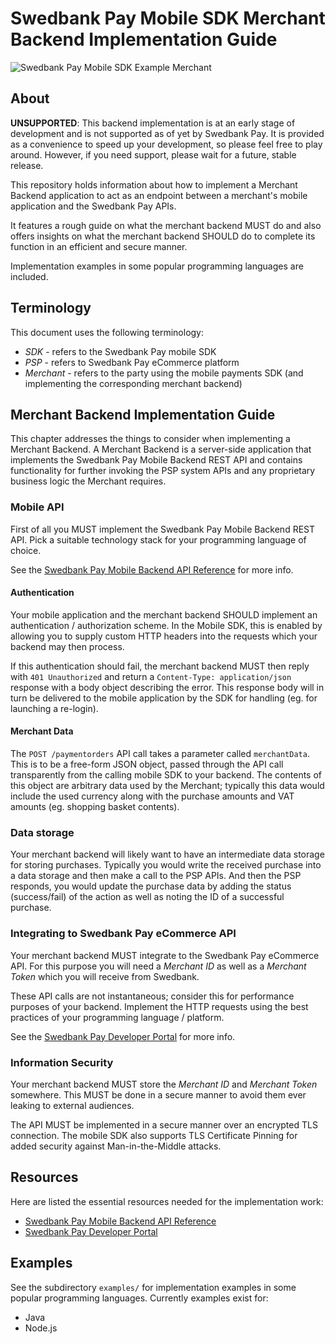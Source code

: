 # Swedbank Pay Mobile SDK Merchant Backend Implementation Guide

![Swedbank Pay Mobile SDK Example Merchant][opengraph-image]

## About

**UNSUPPORTED**: This backend implementation is at an early stage of development and is not
supported as of yet by Swedbank Pay. It is provided as a convenience to speed
up your development, so please feel free to play around. However, if you need
support, please wait for a future, stable release.

This repository holds information about how to implement a Merchant Backend application to act as an endpoint between a merchant's mobile application and the Swedbank Pay APIs. 

It features a rough guide on what the merchant backend MUST do and also offers insights on what the merchant backend SHOULD do to complete its function in an efficient and secure manner.

Implementation examples in some popular programming languages are included.

## Terminology

This document uses the following terminology:

* *SDK* - refers to the Swedbank Pay mobile SDK
* *PSP* - refers to Swedbank Pay eCommerce platform
* *Merchant* - refers to the party using the mobile payments SDK (and implementing the corresponding merchant backend)

## Merchant Backend Implementation Guide

This chapter addresses the things to consider when implementing a Merchant Backend. A Merchant Backend is a server-side application that implements the Swedbank Pay Mobile Backend REST API and contains functionality for further invoking the PSP system APIs and any proprietary business logic the Merchant requires.

### Mobile API 

First of all you MUST implement the Swedbank Pay Mobile Backend REST API. Pick a suitable technology stack for your programming language of choice.

See the [Swedbank Pay Mobile Backend API Reference][openapi] for more info.

#### Authentication

Your mobile application and the merchant backend SHOULD implement an authentication / authorization scheme. In the Mobile SDK, this is enabled by allowing you to supply custom HTTP headers into the requests which your backend may then process. 

If this authentication should fail, the merchant backend MUST then reply with `401 Unauthorized` and return a `Content-Type: application/json` response with a body object describing the error. This response body will in turn be delivered to the mobile application by the SDK for handling (eg. for launching a re-login).

#### Merchant Data

The `POST /paymentorders` API call takes a parameter called `merchantData`. This is to be a free-form JSON object, passed through the API call transparently from the calling mobile SDK to your backend. The contents of this object are arbitrary data used by the Merchant; typically this data would include the used currency along with the purchase amounts and VAT amounts (eg. shopping basket contents).

### Data storage

Your merchant backend will likely want to have an intermediate data storage for storing purchases. Typically you would write the received purchase into a data storage and then make a call to the PSP APIs. And then the PSP responds, you would update the purchase data by adding the status (success/fail) of the action as well as noting the ID of a successful purchase.

### Integrating to Swedbank Pay eCommerce API

Your merchant backend MUST integrate to the Swedbank Pay eCommerce API. For this purpose you will need a *Merchant ID* as well as a *Merchant Token* which you will receive from Swedbank. 

These API calls are not instantaneous; consider this for performance purposes of your backend. Implement the HTTP requests using the best practices of your programming language / platform.

See the [Swedbank Pay Developer Portal][developer] for more info.

### Information Security 

Your merchant backend MUST store the *Merchant ID* and *Merchant Token* somewhere. This MUST be done in a secure manner to avoid them ever leaking to external audiences. 

The API MUST be implemented in a secure manner over an encrypted TLS connection. The mobile SDK also supports TLS Certificate Pinning for added security against Man-in-the-Middle attacks.

## Resources 

Here are listed the essential resources needed for the implementation work:

* [Swedbank Pay Mobile Backend API Reference][openapi] 
* [Swedbank Pay Developer Portal][developer]

## Examples

See the subdirectory `examples/` for implementation examples in some popular programming languages. Currently examples exist for:

* Java
* Node.js

[opengraph-image]: https://repository-images.githubusercontent.com/209760624/7b57e800-53eb-11ea-87c8-9ac9ad4a8074
[developer]: https://developer.swedbankpay.com/
[openapi]: https://editor.swagger.io/?url=https://raw.githubusercontent.com/SwedbankPay/swedbank-pay-sdk-mobile-example-merchant/master/documentation/swedbankpaysdk_openapi.yaml

